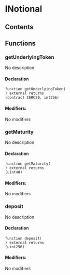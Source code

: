 # INotional





## Contents
<!-- START doctoc -->
<!-- END doctoc -->




## Functions

### getUnderlyingToken
No description


#### Declaration
```solidity
function getUnderlyingToken(
) external returns
(contract IERC20, int256)
```

#### Modifiers:
No modifiers



### getMaturity
No description


#### Declaration
```solidity
function getMaturity(
) external returns
(uint40)
```

#### Modifiers:
No modifiers



### deposit
No description


#### Declaration
```solidity
function deposit(
) external returns
(uint256)
```

#### Modifiers:
No modifiers





